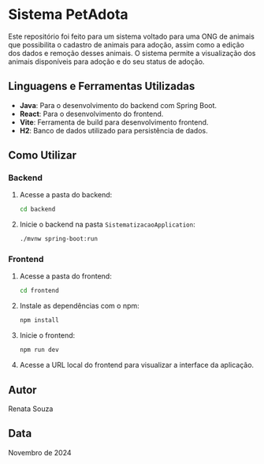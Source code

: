 # Sistema PetAdota

Este repositório foi feito para um sistema voltado para uma ONG de animais que possibilita o cadastro de animais para adoção, assim como a edição dos dados e remoção desses animais. O sistema permite a visualização dos animais disponíveis para adoção e do seu status de adoção.

## Linguagens e Ferramentas Utilizadas

- **Java**: Para o desenvolvimento do backend com Spring Boot.
- **React**: Para o desenvolvimento do frontend.
- **Vite**: Ferramenta de build para desenvolvimento frontend.
- **H2**: Banco de dados utilizado para persistência de dados.

## Como Utilizar

### Backend

1. Acesse a pasta do backend:
    ```bash
    cd backend
    ```

2. Inicie o backend na pasta `SistematizacaoApplication`:
    ```bash
    ./mvnw spring-boot:run
    ```

### Frontend

1. Acesse a pasta do frontend:
    ```bash
    cd frontend
    ```

2. Instale as dependências com o npm:
    ```bash
    npm install
    ```

3. Inicie o frontend:
    ```bash
    npm run dev
    ```

4. Acesse a URL local do frontend para visualizar a interface da aplicação.

## Autor

Renata Souza

## Data

Novembro de 2024
